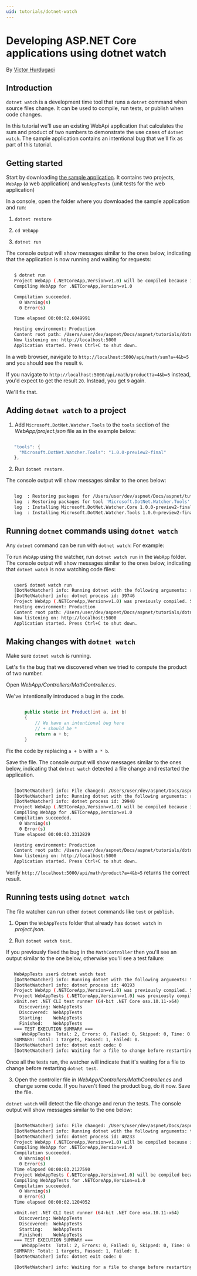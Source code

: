 ```yaml
---
uid: tutorials/dotnet-watch
---
```

<a name=dotnet-watch></a>

# Developing ASP.NET Core applications using dotnet watch

By [Victor Hurdugaci](https://twitter.com/victorhurdugaci)

## Introduction

`dotnet watch` is a development time tool that runs a `dotnet` command when source files change. It can be used to compile, run tests, or publish when code changes.

In this tutorial we'll use an existing WebApi application that calculates the sum and product of two numbers to demonstrate the use cases of `dotnet watch`. The sample application contains an intentional bug that we'll fix as part of this tutorial.

## Getting started

Start by downloading [the sample application](https://github.com/aspnet/Docs/tree/master/aspnet/tutorials/dotnet-watch/sample). It contains two projects, `WebApp` (a web application) and `WebAppTests` (unit tests for the web application)

In a console, open the folder where you downloaded the sample application and run:

1. `dotnet restore`

2. `cd WebApp`

3. `dotnet run`

The console output will show messages similar to the ones below, indicating that the application is now running and waiting for requests:

<!-- literal_block {"backrefs": [], "ids": [], "dupnames": [], "linenos": false, "names": [], "classes": [], "xml:space": "preserve", "language": "bash", "highlight_args": {}} -->

````bash

   $ dotnet run
   Project WebApp (.NETCoreApp,Version=v1.0) will be compiled because inputs were modified
   Compiling WebApp for .NETCoreApp,Version=v1.0

   Compilation succeeded.
     0 Warning(s)
     0 Error(s)

   Time elapsed 00:00:02.6049991

   Hosting environment: Production
   Content root path: /Users/user/dev/aspnet/Docs/aspnet/tutorials/dotnet-watch/sample/WebApp
   Now listening on: http://localhost:5000
   Application started. Press Ctrl+C to shut down.
   ````

In a web browser, navigate to `http://localhost:5000/api/math/sum?a=4&b=5` and you should see the result `9`.

If you navigate to `http://localhost:5000/api/math/product?a=4&b=5` instead, you'd expect to get the result `20`. Instead, you get `9` again.

We'll fix that.

## Adding `dotnet watch` to a project

1. Add `Microsoft.DotNet.Watcher.Tools` to the `tools` section of the *WebApp/project.json* file as in the example below:

<!-- literal_block {"xml:space": "preserve", "backrefs": [], "source": "/Users/shirhatti/docs/Docs/aspnet/tutorials/dotnet-watch/sample/WebAppTests/project.json", "ids": [], "dupnames": [], "names": [], "classes": [], "linenos": false, "language": "javascript", "highlight_args": {"hl_lines": [2], "linenostart": 1}} -->

````javascript

   "tools": {
     "Microsoft.DotNet.Watcher.Tools": "1.0.0-preview2-final"
   },

   ````

2. Run `dotnet restore`.

The console output will show messages similar to the ones below:

<!-- literal_block {"backrefs": [], "ids": [], "dupnames": [], "linenos": false, "names": [], "classes": [], "xml:space": "preserve", "language": "bash", "highlight_args": {}} -->

````bash

   log  : Restoring packages for /Users/user/dev/aspnet/Docs/aspnet/tutorials/dotnet-watch/sample/WebApp/project.json...
   log  : Restoring packages for tool 'Microsoft.DotNet.Watcher.Tools' in /Users/user/dev/aspnet/Docs/aspnet/tutorials/dotnet-watch/sample/WebApp/project.json...
   log  : Installing Microsoft.DotNet.Watcher.Core 1.0.0-preview2-final.
   log  : Installing Microsoft.DotNet.Watcher.Tools 1.0.0-preview2-final.
   ````

## Running `dotnet` commands using `dotnet watch`

Any `dotnet` command can be run with  `dotnet watch`:  For example:

<!--     Command  Command with watch  dotnet run  dotnet watch run  dotnet run -f net451  dotnet watch run -f net451  dotnet run -f net451 -- --arg1  dotnet watch run -f net451 -- --arg1  dotnet test  dotnet watch test -->

To run `WebApp` using the watcher, run `dotnet watch run` in the `WebApp` folder. The console output will show messages similar to the ones below, indicating that `dotnet watch` is now watching code files:

<!-- literal_block {"backrefs": [], "ids": [], "dupnames": [], "linenos": false, "names": [], "classes": [], "xml:space": "preserve", "language": "bash", "highlight_args": {}} -->

````bash

   user$ dotnet watch run
   [DotNetWatcher] info: Running dotnet with the following arguments: run
   [DotNetWatcher] info: dotnet process id: 39746
   Project WebApp (.NETCoreApp,Version=v1.0) was previously compiled. Skipping compilation.
   Hosting environment: Production
   Content root path: /Users/user/dev/aspnet/Docs/aspnet/tutorials/dotnet-watch/sample/WebApp
   Now listening on: http://localhost:5000
   Application started. Press Ctrl+C to shut down.
   ````

## Making changes with `dotnet watch`

Make sure `dotnet watch` is running.

Let's fix the bug that we discovered when we tried to compute the product of two number.

Open *WebApp/Controllers/MathController.cs*.

We've intentionally introduced a bug in the code.

<!-- literal_block {"xml:space": "preserve", "backrefs": [], "source": "/Users/shirhatti/docs/Docs/aspnet/tutorials/dotnet-watch/sample/WebApp/Controllers/MathController.cs", "ids": [], "dupnames": [], "names": [], "classes": [], "linenos": false, "language": "c#", "highlight_args": {"hl_lines": [5], "linenostart": 1}} -->

````c#

       public static int Product(int a, int b)
       {
           // We have an intentional bug here
           // + should be *
           return a + b; 
       }

   ````

Fix the code by replacing `a + b` with `a * b`.

Save the file. The console output will show messages similar to the ones below, indicating that `dotnet watch` detected a file change and restarted the application.

<!-- literal_block {"backrefs": [], "ids": [], "dupnames": [], "linenos": false, "names": [], "classes": [], "xml:space": "preserve", "language": "bash", "highlight_args": {}} -->

````bash

   [DotNetWatcher] info: File changed: /Users/user/dev/aspnet/Docs/aspnet/tutorials/dotnet-watch/sample/WebApp/Controllers/MathController.cs
   [DotNetWatcher] info: Running dotnet with the following arguments: run
   [DotNetWatcher] info: dotnet process id: 39940
   Project WebApp (.NETCoreApp,Version=v1.0) will be compiled because inputs were modified
   Compiling WebApp for .NETCoreApp,Version=v1.0
   Compilation succeeded.
     0 Warning(s)
     0 Error(s)
   Time elapsed 00:00:03.3312829

   Hosting environment: Production
   Content root path: /Users/user/dev/aspnet/Docs/aspnet/tutorials/dotnet-watch/sample/WebApp
   Now listening on: http://localhost:5000
   Application started. Press Ctrl+C to shut down.
   ````

Verify `http://localhost:5000/api/math/product?a=4&b=5` returns the correct result.

## Running tests using `dotnet watch`

The file watcher can run other `dotnet` commands like `test` or `publish`.

1. Open the `WebAppTests` folder that already has `dotnet watch` in *project.json*.

2. Run `dotnet watch test`.

If you previously fixed the bug in the `MathController` then you'll see an output similar to the one below, otherwise you'll see a test failure:

<!-- literal_block {"backrefs": [], "ids": [], "dupnames": [], "linenos": false, "names": [], "classes": [], "xml:space": "preserve", "language": "bash", "highlight_args": {}} -->

````bash

   WebAppTests user$ dotnet watch test
   [DotNetWatcher] info: Running dotnet with the following arguments: test
   [DotNetWatcher] info: dotnet process id: 40193
   Project WebApp (.NETCoreApp,Version=v1.0) was previously compiled. Skipping compilation.
   Project WebAppTests (.NETCoreApp,Version=v1.0) was previously compiled. Skipping compilation.
   xUnit.net .NET CLI test runner (64-bit .NET Core osx.10.11-x64)
     Discovering: WebAppTests
     Discovered:  WebAppTests
     Starting:    WebAppTests
     Finished:    WebAppTests
   === TEST EXECUTION SUMMARY ===
      WebAppTests  Total: 2, Errors: 0, Failed: 0, Skipped: 0, Time: 0.259s
   SUMMARY: Total: 1 targets, Passed: 1, Failed: 0.
   [DotNetWatcher] info: dotnet exit code: 0
   [DotNetWatcher] info: Waiting for a file to change before restarting dotnet...
   ````

Once all the tests run, the watcher will indicate that it's waiting for a file to change before restarting `dotnet test`.

3. Open the controller file in *WebApp/Controllers/MathController.cs* and change some code. If you haven't fixed the product bug, do it now. Save the file.

`dotnet watch` will detect the file change and rerun the tests. The console output will show messages similar to the one below:

<!-- literal_block {"backrefs": [], "ids": [], "dupnames": [], "linenos": false, "names": [], "classes": [], "xml:space": "preserve", "language": "bash", "highlight_args": {}} -->

````bash

   [DotNetWatcher] info: File changed: /Users/user/dev/aspnet/Docs/aspnet/tutorials/dotnet-watch/sample/WebApp/Controllers/MathController.cs
   [DotNetWatcher] info: Running dotnet with the following arguments: test
   [DotNetWatcher] info: dotnet process id: 40233
   Project WebApp (.NETCoreApp,Version=v1.0) will be compiled because inputs were modified
   Compiling WebApp for .NETCoreApp,Version=v1.0
   Compilation succeeded.
     0 Warning(s)
     0 Error(s)
   Time elapsed 00:00:03.2127590
   Project WebAppTests (.NETCoreApp,Version=v1.0) will be compiled because dependencies changed
   Compiling WebAppTests for .NETCoreApp,Version=v1.0
   Compilation succeeded.
     0 Warning(s)
     0 Error(s)
   Time elapsed 00:00:02.1204052

   xUnit.net .NET CLI test runner (64-bit .NET Core osx.10.11-x64)
     Discovering: WebAppTests
     Discovered:  WebAppTests
     Starting:    WebAppTests
     Finished:    WebAppTests
   === TEST EXECUTION SUMMARY ===
      WebAppTests  Total: 2, Errors: 0, Failed: 0, Skipped: 0, Time: 0.260s
   SUMMARY: Total: 1 targets, Passed: 1, Failed: 0.
   [DotNetWatcher] info: dotnet exit code: 0

   [DotNetWatcher] info: Waiting for a file to change before restarting dotnet...
   ````
